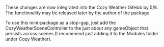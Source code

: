 These changes are now integrated into the Cozy Weather GitHub by 5/8.  The functionality may be released later by the author of the package.

To use this mini-package as a stop-gap, just add the CozyWeatherSceneController to the just about any gameObject that persists across scenes (I recommend just adding it to the Modules folder under Cozy Weather).
